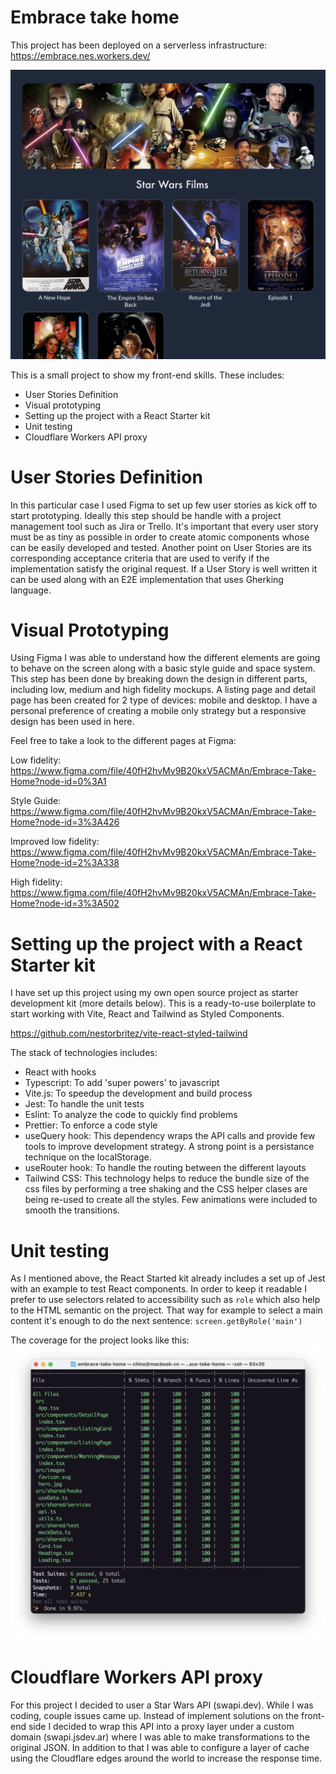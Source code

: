 <!-- ABOUT THE PROJECT -->
# Embrace take home

This project has been deployed on a serverless infrastructure:
https://embrace.nes.workers.dev/


[![Embrace take home][screenshot]](https://example.com)

This is a small project to show my front-end skills. These includes:

- User Stories Definition
- Visual prototyping
- Setting up the project with a React Starter kit
- Unit testing
- Cloudflare Workers API proxy

# User Stories Definition
In this particular case I used Figma to set up few user stories as kick off to start prototyping. Ideally this step should be handle with a project management tool such as Jira or Trello. It's important that every user story must be as tiny as possible in order to create atomic components whose can be easily developed and tested.
Another point on User Stories are its corresponding acceptance criteria that are used to verify if the implementation satisfy the original request.
If a User Story is well written it can be used along with an E2E implementation that uses Gherking language.

# Visual Prototyping
Using Figma I was able to understand how the different elements are going to behave on the screen along with a basic style guide and space system. This step has been done by breaking down the design in different parts, including low, medium and high fidelity mockups.
A listing page and detail page has been created for 2 type of devices: mobile and desktop.
I have a personal preference of creating a mobile only strategy but a responsive design has been used in here.

Feel free to take a look to the different pages at Figma:

Low fidelity:
https://www.figma.com/file/40fH2hvMv9B20kxV5ACMAn/Embrace-Take-Home?node-id=0%3A1

Style Guide:
https://www.figma.com/file/40fH2hvMv9B20kxV5ACMAn/Embrace-Take-Home?node-id=3%3A426

Improved low fidelity:
https://www.figma.com/file/40fH2hvMv9B20kxV5ACMAn/Embrace-Take-Home?node-id=2%3A338

High fidelity:
https://www.figma.com/file/40fH2hvMv9B20kxV5ACMAn/Embrace-Take-Home?node-id=3%3A502

# Setting up the project with a React Starter kit
I have set up this project using my own open source project as starter development kit (more details below). This is a ready-to-use boilerplate to start working with Vite, React and Tailwind as Styled Components.

https://github.com/nestorbritez/vite-react-styled-tailwind

The stack of technologies includes:
 - React with hooks
 - Typescript: To add 'super powers' to javascript
 - Vite.js: To speedup the development and build process
 - Jest: To handle the unit tests
 - Eslint: To analyze the code to quickly find problems
 - Prettier: To enforce a code style
 - useQuery hook: This dependency wraps the API calls and provide few tools to improve development strategy. A strong point is a persistance technique on the localStorage.
 - useRouter hook: To handle the routing between the different layouts
 - Tailwind CSS: This technology helps to reduce the bundle size of the css files by performing a tree shaking and the CSS helper clases are being re-used to create all the styles. Few animations were included to smooth the transitions.

# Unit testing
As I mentioned above, the React Started kit already includes a set up of Jest with an example to test React components.
In order to keep it readable I prefer to use selectors related to accessibility such as `role` which also help to the HTML semantic on the project. That way for example to select a main content it's enough to do the next sentence: `screen.getByRole('main')`

The coverage for the project looks like this:
[![Embrace take home][tests]](https://example.com)

# Cloudflare Workers API proxy
For this project I decided to user a Star Wars API (swapi.dev). While I was coding, couple issues came up. Instead of implement solutions on the front-end side I decided to wrap this API into a proxy layer under a custom domain (swapi.jsdev.ar) where I was able to make transformations to the original JSON. In addition to that I was able to configure a layer of cache using the Cloudflare edges around the world to increase the response time.

<!-- MARKDOWN LINKS & IMAGES -->
[screenshot]: src/images/screenshot.png
[tests]: src/images/tests.png
